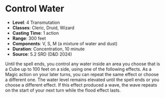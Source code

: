 # Control Water

- **Level**: 4 Transmutation
- **Classes**: Cleric, Druid, Wizard
- **Casting Time**: 1 action
- **Range**: 300 feet
- **Components**: V, S, M (a mixture of water and dust)
- **Duration**: Concentration, 10 minute
- **Source**: 5.2 SRD (D&D 2024)

Until the spell ends, you control any water inside an area you choose that is a Cube up to 100 feet on a side, using one of the following effects. As a Magic action on your later turns, you can repeat the same effect or choose a different one. The water level remains elevated until the spell ends or you choose a different effect. If this effect produced a wave, the wave repeats on the start of your next turn while the flood effect lasts.

